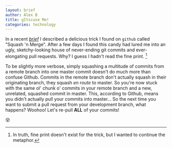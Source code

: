 ```yaml
---
layout: brief
author: Alex B
title: gItscuse Me! 
categories: technology
---
```


In a recent [_brief_](https://hencefarthing.blog/briefs/2019/03/21/git-squash-merge/) I described a delicious trick I found on `github` called "Squash 'n Merge". After a few days I found this candy had lured me into an ugly, sketchy-looking house of never-ending git commits and ever-elongating pull requests. Why? I guess I hadn't read the fine print. [^1] 

To be slightly more verbose, simply squashing a multitude of commits from a remote branch into one master commit doesn't do much more than confuse Github. Commits in the remote branch don't actually squash in their originating branch, they squash _en route_ to master. So you're now stuck with the same ol' chunk o' commits in your remote branch and a new, unrelated, squashed commit in master. This, according to Github, means you didn't actually pull your commits into master... So the next time you want to submit a pull request from your development branch, what happens? Woohoo! Let's re-pull **ALL** of your commits!

😵

[^1]: In truth, fine print doesn't exist for the trick, but I wanted to continue the metaphor. 